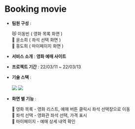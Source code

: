 # Booking movie 

* **팀원 구성** :

  😻 이동빈 ( 영화 목록 화면 )<br>
  🐰 윤소희 ( 좌석 선택 화면 )<br>
  🐶 홍도희 ( 마이페이지 화면 )<br>
  
* **서비스 소개** : **영화 예매 사이트**

* **프로젝트 기간** : 22/03/11 ~ 22/03/13

* **기술 스택** : <br><br>
  <img src="https://img.shields.io/badge/react-61DAFB?style=for-the-badge&logo=react&logoColor=black"> 
  <img src="https://img.shields.io/badge/CSS-1572B6?style=for-the-badge&logo=CSS3&logoColor=white"/>   
 
* **화면 별 기능** :

  📢 영화 목록 - 영화 리스트, 예매 버튼 클릭시 좌석 선택창으로 이동<br>
 🔎 좌석 선택 - 영화관 좌석 선택, 가격 표시<br>
 👀 마이페이지 - 예매 상세 내역 확인   
  
